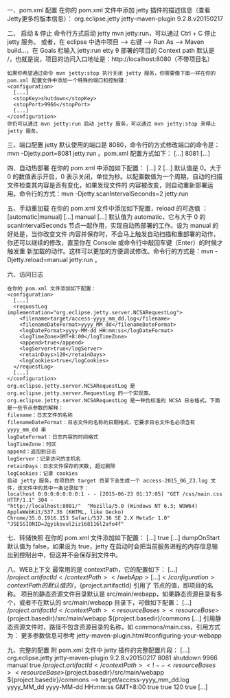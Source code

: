 一、pom.xml 配置 
	在你的 pom.xml 文件中添加 jetty 插件的描述信息（查看Jetty更多的版本信息）：
	<build>
	  <plugins>
	    <plugin>
	      <groupId>org.eclipse.jetty</groupId>
	      <artifactId>jetty-maven-plugin</artifactId>
	      <version>9.2.8.v20150217</version>
	    </plugin>
	  </plugins>
	</build>

二、 启动 & 停止 
	命令行方式启动 jetty mvn jetty:run，可以通过 Ctrl + C 停止 jetty 服务。
	或者，在 eclipse 中选中项目 --> 右键 --> Run As --> Maven build...，在 Goals 栏输入 jetty:run
	etty 9 部署的项目的 Context path 默认是 /，也就是说，项目的访问入口地址是：http://localhost:8080（不带项目名）
	
	如果你希望通过命令 mvn jetty:stop 执行关闭 jetty 服务，你需要像下面一样在你的 pom.xml 配置文件中添加一个特殊的端口和控制键：
	<configuration>
	  [...]
	  <stopKey>shutdown</stopKey>
	  <stopPort>9966</stopPort>
	  [...]
	</configuration>
	你仍可以通过 mvn jetty:run 启动 jetty 服务，可以通过 mvn jetty:stop 来停止 jetty 服务。

三、端口配置 
	jetty 默认使用的端口是 8080，命令行的方式修改端口的命令是：mvn -Djetty.port=8081 jetty:run 。pom.xml 配置方式如下：
	<configuration>
	  [...]
	  <httpConnector>
	    <port>8081</port>
	  </httpConnector>
	  [...]
	</configuration>
	
四、自动热部署
	在你的 pom.xml 中添加如下配置：
	<configuration>
	  [...]
	  <scanIntervalSeconds>2</scanIntervalSeconds>
	  [...]
	</configuration>
	默认值是 0。大于 0 的数值表示开启，0 表示关闭，单位为秒。以配置数值为一个周期，自动的扫描文件检查其内容是否有变化，如果发现文件的
	内容被改变，则自动重新部署运用。命令行的方式：mvn -Djetty.scanIntervalSeconds=2 jetty:run 
	
五、手动重加载
	在你的 pom.xml 文件中添加如下配置，reload 的可选值 ：[automatic|manual]
	<configuration>
	  [...]
	  <reload>manual</reload>
	  [...]
	</configuration>
	默认值为 automatic，它与大于 0 的 scanIntervalSeconds 节点一起作用，实现自动热部署的工作。设为 manual 的好处是，当你改变文件
	内容并保存时，不会马上触发自动扫描和重部署的动作，你还可以继续的修改，直至你在 Console 或命令行中敲回车键（Enter）的时候才触发重
	新加载的动作。这样可以更加的方便调试修改。命令行的方式是：mvn -Djetty.reload=manual jetty:run 。
	
	
六、访问日志 

	在你的 pom.xml 文件添加如下配置：
	<configuration>
	  [...]
	  <requestLog implementation="org.eclipse.jetty.server.NCSARequestLog">
	    <filename>target/access-yyyy_mm_dd.log</filename>
	    <filenameDateFormat>yyyy_MM_dd</filenameDateFormat>
	    <logDateFormat>yyyy-MM-dd HH:mm:ss</logDateFormat>
	    <logTimeZone>GMT+8:00</logTimeZone>
	    <append>true</append>
	    <logServer>true</logServer>
	    <retainDays>120</retainDays>
	    <logCookies>true</logCookies>
	  </requestLog>
	  [...]
	</configuration>
	org.eclipse.jetty.server.NCSARequestLog 是 org.eclipse.jetty.server.RequestLog 的一个实现类。
	org.eclipse.jetty.server.NCSARequestLog 是一种伪标准的 NCSA 日志格式。下面是一些节点参数的解释：
	filename：日志文件的名称
	filenameDateFormat：日志文件的名称的日期格式，它要求日志文件名必须含有 yyyy_mm_dd 串
	logDateFormat：日志内容的时间格式
	logTimeZone：时区
	append：追加到日志
	logServer：记录访问的主机名
	retainDays：日志文件保存的天数, 超过删除
	logCookies：记录 cookies
	启动 jetty 服务，在项目的 target 目录下会生成一个 access-2015_06_23.log 文件，该文件中的其中一条记录如下：
	localhost 0:0:0:0:0:0:0:1 - - [2015-06-23 01:17:05] "GET /css/main.css HTTP/1.1" 304 - 
	"http://localhost:8081/"  "Mozilla/5.0 (Windows NT 6.3; WOW64) AppleWebKit/537.36 (KHTML, like Gecko) 
	Chrome/35.0.1916.153 Safari/537.36 SE 2.X MetaSr 1.0" "JSESSIONID=2gyikovul2iz168116l2afo4f"
	
七、转储快照
	在你的 pom.xml 文件添加如下配置：
	<configuration>
	  [...]
	  <dumpOnStart>true</dumpOnStart>
	  [...]
	</configuration>
	dumpOnStart 默认值为 false，如果设为 true，jetty 在启动时会把当前服务进程的内存信息输出到控制台中，但这并不会保存到文件中。
	
八、WEB上下文
	最常用的是 contextPath，它的配置如下：
	<configuration>
	  [...]
	  <webApp>
	    <contextPath>/${project.artifactId}</contextPath>
	  </webApp>
	  [...]
	</configuration>
	contextPath 的默认值的 /，${project.artifactId} 引用了 <artifactId> 节点的值，即项目的名称。
	项目的静态资源文件目录默认是 src/main/webapp，如果静态资源目录有多个，或者不在默认的 src/main/webapp 目录下，可做如下配置：
	<configuration>
	  [...]
	  <webApp>
	    <contextPath>/${project.artifactId}</contextPath>
	    <resourceBases>
	      <resourceBase>${project.basedir}/src/main/webapp</resourceBase>
	      <resourceBase>${project.basedir}/commons</resourceBase>
	    </resourceBases>
	  </webApp>
	  [...]
	</configuration>
	引用静态资源文件时，路径不包含资源目录的名称，如 commons/main.css，引用方式为：<link href="main.css" rel="stylesheet" /> 
	更多参数信息可参考 jetty-maven-plugin.html#configuring-your-webapp

九、完整的配置 
	附 pom.xml 文件中 jetty 插件的完整配置片段：
	<build>
	  [...]
	  <plugins>
	    <plugin>
	      <groupId>org.eclipse.jetty</groupId>
	      <artifactId>jetty-maven-plugin</artifactId>
	      <version>9.2.8.v20150217</version>
	      <configuration>
	        <httpConnector>
	          <port>8081</port>
	        </httpConnector>
	        <stopKey>shutdown</stopKey>
	        <stopPort>9966</stopPort>
	        <!--
	        <scanIntervalSeconds>2</scanIntervalSeconds>
	        -->
	        <reload>manual</reload>
	        <dumpOnStart>true</dumpOnStart>
	        <webApp>
	          <contextPath>/${project.artifactId}</contextPath>
	          <!--
	          <resourceBases>
	            <resourceBase>${project.basedir}/src/main/webapp</resourceBase>
	            <resourceBase>${project.basedir}/commons</resourceBase>
	          </resourceBases>
	          -->
	        </webApp>
	        <requestLog implementation="org.eclipse.jetty.server.NCSARequestLog">
	          <filename>target/access-yyyy_mm_dd.log</filename>
	          <filenameDateFormat>yyyy_MM_dd</filenameDateFormat>
	          <logDateFormat>yyyy-MM-dd HH:mm:ss</logDateFormat>
	          <logTimeZone>GMT+8:00</logTimeZone>
	          <append>true</append>
	          <logServer>true</logServer>
	          <retainDays>120</retainDays>
	          <logCookies>true</logCookies>
	        </requestLog>
	      </configuration>
	    </plugin>
	  </plugins>
	  [...]
	</build>
	